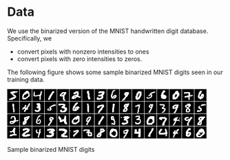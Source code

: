 # Data

We use the binarized version of the MNIST handwritten digit database.
Specifically, we

- convert pixels with nonzero intensities to ones
- convert pixels with zero intensities to zeros.

The following figure shows some sample binarized MNIST digits seen in our
training data.

![training_data](figs/train.png)
<p class="caption">Sample binarized MNIST digits</p>

